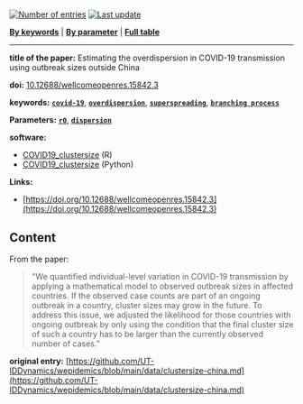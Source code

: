 <!--DO NOT EDIT BY HAND-->
 
#   
 

[![Number of entries](https://img.shields.io/badge/dynamic/json?label=Entries&query=message&url=https%3A%2F%2Fut-iddynamics.github.io%2Fwepidemics%2Finfo%2Fentries.json)](https://github.com/UT-IDDynamics/wepidemics) [![Last update](https://img.shields.io/github/last-commit/UT-IDDynamics/wepidemics)](https://github.com/UT-IDDynamics/wepidemics)

[**By keywords**](../by-keyword.md) \| [**By parameter**](../by-parameter.md) \| [**Full table**](../full-table.md)

---
 
 
**title of the paper:** Estimating the overdispersion in COVID-19 transmission using outbreak sizes outside China
 
**doi:** [10.12688/wellcomeopenres.15842.3](https://doi.org/10.12688/wellcomeopenres.15842.3)
 

**keywords:** [**`covid-19`**](../by-keyword.md#covid-19), [**`overdispersion`**](../by-keyword.md#overdispersion), [**`superspreading`**](../by-keyword.md#superspreading), [**`branching process`**](../by-keyword.md#branching-process) 

**Parameters:** [**`r0`**](../by-parameter.md#r0), [**`dispersion`**](../by-parameter.md#dispersion) 

**software:**
 
 - [COVID19_clustersize](https://github.com/akira-endo/COVID19_clustersize) (R) 
 - [COVID19_clustersize](https://github.com/akira-endo/COVID19_clustersize) (Python) 

**Links:**
 
 - [https://doi.org/10.12688/wellcomeopenres.15842.3](https://doi.org/10.12688/wellcomeopenres.15842.3) 


## Content



From the paper: 

> "We quantified individual-level variation in COVID-19 transmission by applying a mathematical model to observed outbreak sizes in affected countries. If the observed case counts are part of an ongoing outbreak in a country, cluster sizes may grow in the future. To address this issue, we adjusted the likelihood for those countries with ongoing outbreak by only using the condition that the final cluster size of such a country has to be larger than the currently observed number of cases."






 **original entry:**  [https://github.com/UT-IDDynamics/wepidemics/blob/main/data/clustersize-china.md](https://github.com/UT-IDDynamics/wepidemics/blob/main/data/clustersize-china.md) 
